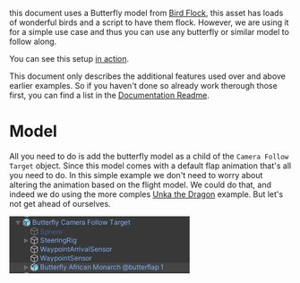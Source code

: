 this document uses a Butterfly model from [Bird Flock](http://bit.ly/BirdFlock), this asset has loads of wonderful birds and a script to have them flock. However, we are using it for a simple use case and thus you can use any butterfly or similar model to follow along.

You can see this setup [in action](https://youtu.be/cN0VOPdWLw4). 

This document only describes the additional features used over and above earlier examples. So if you haven't done so already work therough those first, you can find a list in the [Documentation Readme](README.md). 

# Model

All you need to do is add the butterfly model as a child of the `Camera Follow Target` object. Since this model comes with a default flap animation that's all you need to do. In this simple example we don't need to worry about altering the animation based on the flight model. We could do that, and indeed we do using the more comples [Unka the Dragon](unka.md) example. But let's not get ahead of ourselves.

![Add the Butterfly model to the Camera Follow Target](images/AddTheButterflyModel.png)

